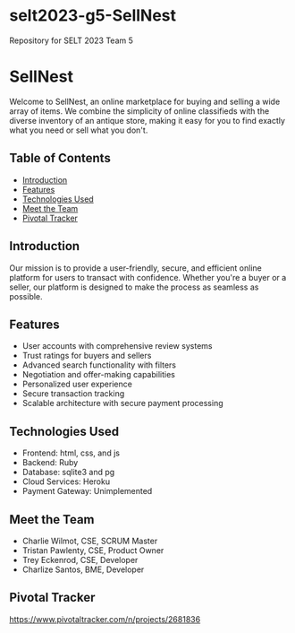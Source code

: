 # selt2023-g5-SellNest
Repository for SELT 2023 Team 5

# SellNest

Welcome to SellNest, an online marketplace for buying and selling a wide array of items. We combine the simplicity of online classifieds with the diverse inventory of an antique store, making it easy for you to find exactly what you need or sell what you don't.

## Table of Contents

- [Introduction](#introduction)
- [Features](#features)
- [Technologies Used](#technologies-used)
- [Meet the Team](#meet-the-team)
- [Pivotal Tracker](#pivotal)

## Introduction

Our mission is to provide a user-friendly, secure, and efficient online platform for users to transact with confidence. Whether you're a buyer or a seller, our platform is designed to make the process as seamless as possible.

## Features

- User accounts with comprehensive review systems
- Trust ratings for buyers and sellers
- Advanced search functionality with filters
- Negotiation and offer-making capabilities
- Personalized user experience
- Secure transaction tracking
- Scalable architecture with secure payment processing

## Technologies Used

- Frontend: html, css, and js
- Backend: Ruby
- Database: sqlite3 and pg
- Cloud Services: Heroku
- Payment Gateway: Unimplemented

## Meet the Team
- Charlie Wilmot, CSE, SCRUM Master
- Tristan Pawlenty, CSE, Product Owner
- Trey Eckenrod, CSE, Developer
- Charlize Santos, BME, Developer

## Pivotal Tracker
https://www.pivotaltracker.com/n/projects/2681836
